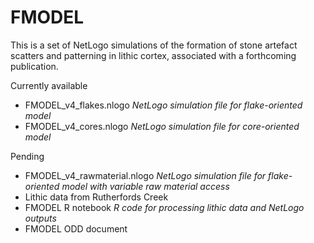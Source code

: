 # FMODEL
This is a set of NetLogo simulations of the formation of stone artefact scatters and patterning in lithic cortex, associated with a forthcoming publication.

Currently available
* FMODEL_v4_flakes.nlogo *NetLogo simulation file for flake-oriented model*
* FMODEL_v4_cores.nlogo *NetLogo simulation file for core-oriented model*

Pending
* FMODEL_v4_rawmaterial.nlogo *NetLogo simulation file for flake-oriented model with variable raw material access*
* Lithic data from Rutherfords Creek
* FMODEL R notebook *R code for processing lithic data and NetLogo outputs*
* FMODEL ODD document
